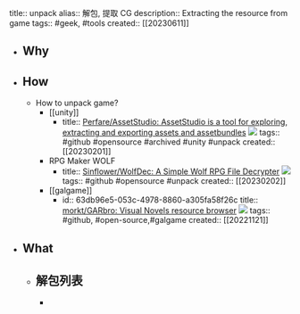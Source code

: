 title:: unpack
alias:: 解包, 提取 CG
description:: Extracting the resource from game
tags:: #geek, #tools
created:: [[20230611]]

- ## Why
- ## How
  - How to unpack game?
    - [[unity]]
      - title:: [Perfare/AssetStudio: AssetStudio is a tool for exploring, extracting and exporting assets and assetbundles](https://github.com/Perfare/AssetStudio) ![](https://img.shields.io/github/stars/Perfare/AssetStudio)
        tags:: #github #opensource #archived #unity #unpack
        created:: [[20230201]]
    - RPG Maker WOLF
      - title:: [Sinflower/WolfDec: A Simple Wolf RPG File Decrypter](https://github.com/Sinflower/WolfDec) ![](https://img.shields.io/github/stars/Sinflower/WolfDec)
        tags:: #github #opensource #unpack
        created:: [[20230202]]
    - [[galgame]]
      - id:: 63db96e5-053c-4978-8860-a305fa58f26c
        title:: [morkt/GARbro: Visual Novels resource browser](https://github.com/morkt/GARbro) ![](https://img.shields.io/github/stars/morkt/GARbro)
        tags:: #github, #open-source,#galgame
        created:: [[20221121]]
- ## What
  - 解包列表
    -
    -